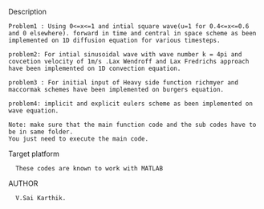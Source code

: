  Description<br/>
 
    Problem1 : Using 0<=x<=1 and intial square wave(u=1 for 0.4<=x<=0.6 and 0 elsewhere). forward in time and central in space scheme as been implemented on 1D diffusion equation for various timesteps.

    problem2: For intial sinusoidal wave with wave number k = 4pi and covcetion velocity of 1m/s .Lax Wendroff and Lax Fredrichs approach have been implemented on 1D convection equation.

    problem3 : For initial input of Heavy side function richmyer and maccormak schemes have been implemented on burgers equation.

    problem4: implicit and explicit eulers scheme as been implemented on wave equation.

    Note: make sure that the main function code and the sub codes have to be in same folder.
    You just need to execute the main code.
    
Target platform<br/>

      These codes are known to work with MATLAB

AUTHOR<br/>

      V.Sai Karthik.
